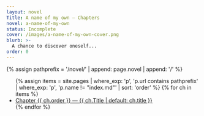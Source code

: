 ```yaml
---
layout: novel
Title: A name of my own — Chapters
novel: a-name-of-my-own
status: Incomplete
cover: /images/a-name-of-my-own-cover.png
blurb: >-
  A chance to discover oneself...
order: 0
---
```


{% assign pathprefix = '/novel/' | append: page.novel | append: '/' %}
<ul>
{% assign items = site.pages
  | where_exp: 'p', 'p.url contains pathprefix'
  | where_exp: 'p', 'p.name != "index.md"'
  | sort: 'order' %}
{% for ch in items %}
  <li><a href="{{ ch.url | relative_url }}">Chapter {{ ch.order }} — {{ ch.Title | default: ch.title }}</a></li>
{% endfor %}
</ul>
